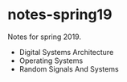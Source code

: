 # notes-spring19
Notes for spring 2019.

- Digital Systems Architecture
- Operating Systems
- Random Signals And Systems 
